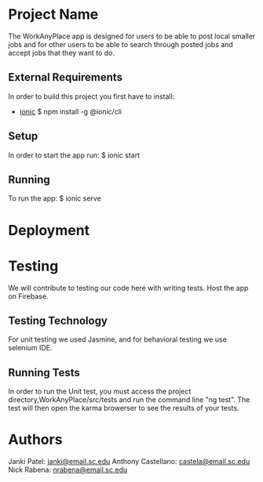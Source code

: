 # Project Name

The WorkAnyPlace app is designed for users to be able to post local smaller jobs and for other users to be able to search through posted jobs and accept jobs that they want to do.  


## External Requirements

In order to build this project you first have to install:
* [ionic](https://ionicframework.com/docs/intro/cli)
$ npm install -g @ionic/cli


## Setup

In order to start the app run:
$ ionic start 


## Running

To run the app:
$ ionic serve

# Deployment


# Testing


We will contribute to testing our code here with writing tests.
Host the app on Firebase.

## Testing Technology
For unit testing we used Jasmine, and for behavioral testing we use selenium IDE.

## Running Tests
In order to run the Unit test, you must access the project directory,WorkAnyPlace/src/tests and run the command line "ng test".  The test will then open the karma browerser to see the results of your tests. 

# Authors
Janki Patel: janki@email.sc.edu
Anthony Castellano: castela@email.sc.edu
Nick Rabena: nrabena@email.sc.edu

